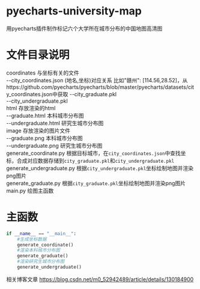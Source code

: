 # pyecharts-university-map
用pyecharts插件制作标记六个大学所在城市分布的中国地图高清图

# 文件目录说明
coordinates 与坐标有关的文件  
--city_coordinates.json (地名,坐标)对应关系 比如"赣州": [114.56,28.52]，从https://github.com/pyecharts/pyecharts/blob/master/pyecharts/datasets/city_coordinates.json中获取 
--city_graduate.pkl  
--city_undergraduate.pkl  
html 存放渲染的html  
--graduate.html 本科城市分布图  
--undergraduate.html 研究生城市分布图  
image 存放渲染的图片文件  
--graduate.png 本科城市分布图  
--undergraduate.png 研究生城市分布图  
generate_coordinate.py 根据目标城市，在`city_coordinates.json`中查找坐标，合成对应数据存储到`city_graduate.pkl`和`city_undergraduate.pkl`  
generate_undergraduate.py 根据`city_undergraduate.pkl`坐标绘制地图并渲染png图片  
generate_graduate.py 根据`city_graduate.pkl`坐标绘制地图并渲染png图片  
main.py 绘图主函数  

# 主函数
```python
if __name__ == "__main__":
    #生成坐标数据
    generate_coordinate()
    #渲染本科城市分布图
    generate_graduate()
    #渲染研究生城市分布图
    generate_undergraduate()
```

相关博客文章 https://blog.csdn.net/m0_52942489/article/details/130184900


